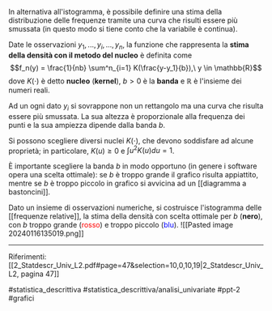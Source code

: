 In alternativa all'istogramma, è possibile definire una stima della distribuzione delle frequenze tramite una curva che risulti essere più smussata (in questo modo si tiene conto che la variabile è continua).

Date le osservazioni $y_1,...,y_i,...,y_n$, la funzione che rappresenta la **stima della densità con il metodo del nucleo** è definita come $$f_n(y) = \frac{1}{nb} \sum^n_{i=1} K(\frac{y-y_1}{b}),\ y \in \mathbb{R}$$ dove $K(\cdot$) è detto **nucleo** (**kernel**), $b \gt 0$ è la **banda** e $\mathbb{R}$ è l'insieme dei numeri reali.

 Ad un ogni dato $y_i$ si sovrappone non un rettangolo ma una curva che risulta essere più smussata. La sua altezza è proporzionale alla
 frequenza dei punti e la sua ampiezza dipende dalla banda $b$.

Si possono scegliere diversi nuclei $K(\cdot)$, che devono soddisfare ad alcune proprietà; in particolare, $K(u) \ge 0$ e $\int u^2 K (u) du = 1$.

È importante scegliere la banda $b$ in modo opportuno (in genere i software opera una scelta ottimale): se $b$ è troppo grande il grafico risulta appiattito, mentre se $b$ è troppo piccolo in grafico si avvicina ad un [[diagramma a bastoncini]].

Dato un insieme di osservazioni numeriche, si costruisce l'istogramma delle [[frequenze relative]], la stima della densità con scelta ottimale per $b$ (**nero**), con $b$ troppo grande (<span style="color:red">rosso</span>) e troppo piccolo (<span style="color:blue">blu</span>).
![[Pasted image 20240116135019.png]]

***
Riferimenti:
[[2_Statdescr_Univ_L2.pdf#page=47&selection=10,0,10,19|2_Statdescr_Univ_L2, pagina 47]]

#statistica_descrittiva 
#statistica_descrittiva/analisi_univariate
#ppt-2 
#grafici